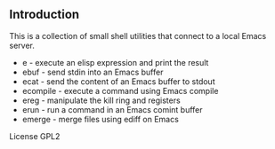 ## Introduction

This is a collection of small shell utilities that connect to a local
Emacs server.

* e - execute an elisp expression and print the result
* ebuf - send stdin into an Emacs buffer
* ecat - send the content of an Emacs buffer to stdout
* ecompile - execute a command using Emacs compile
* ereg - manipulate the kill ring and registers
* erun - run a command in an Emacs comint buffer
* emerge - merge files using ediff on Emacs

License GPL2
